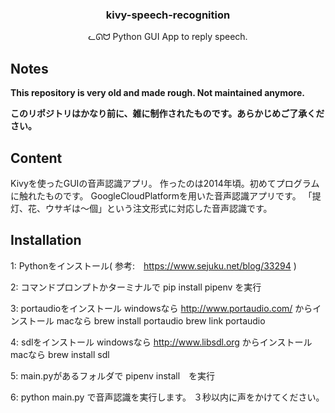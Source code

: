 <h3 align="center">kivy-speech-recognition</h3>
<p align="center">ᓚᘏᗢ Python GUI App to reply speech.</p>


## Notes

**This repository is very old and made rough. Not maintained anymore.**

**このリポジトリはかなり前に、雑に制作されたものです。あらかじめご了承ください。**


## Content
Kivyを使ったGUIの音声認識アプリ。
作ったのは2014年頃。初めてプログラムに触れたものです。
GoogleCloudPlatformを用いた音声認識アプリです。
「提灯、花、ウサギは〜個」という注文形式に対応した音声認識です。

## Installation
1: Pythonをインストール( 参考:　https://www.sejuku.net/blog/33294 )

2: コマンドプロンプトかターミナルで pip install pipenv を実行

3: portaudioをインストール
        windowsなら
            http://www.portaudio.com/ からインストール
        macなら
            brew install portaudio
            brew link portaudio
			
4: sdlをインストール
        windowsなら
            http://www.libsdl.org からインストール
        macなら
            brew install sdl

5: main.pyがあるフォルダで pipenv install　を実行

6: python main.py で音声認識を実行します。
        ３秒以内に声をかけてください。
